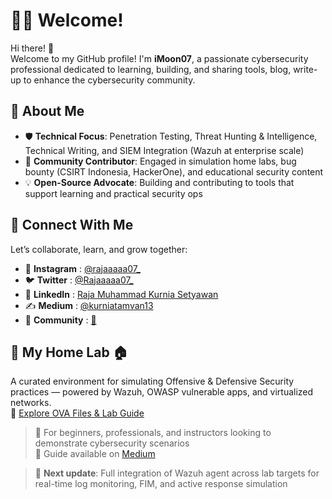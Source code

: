 # 🧑‍💻 Welcome!

Hi there! 👋  
Welcome to my GitHub profile! I'm **iMoon07**, a passionate cybersecurity professional dedicated to learning, building, and sharing tools, blog, write-up to enhance the cybersecurity community.

## 🚀 About Me
- 🛡️ **Technical Focus**: Penetration Testing, Threat Hunting & Intelligence, Technical Writing, and SIEM Integration (Wazuh at enterprise scale)  
- 🧩 **Community Contributor**: Engaged in simulation home labs, bug bounty (CSIRT Indonesia, HackerOne), and educational security content  
- 💡 **Open-Source Advocate**: Building and contributing to tools that support learning and practical security ops

## 🔗 Connect With Me
Let’s collaborate, learn, and grow together:  
- 📸 **Instagram**  : [@rajaaaaa07_](https://www.instagram.com/rajaaaaa07_)  
- 🐦 **Twitter**    : [@Rajaaaaa07_](https://x.com/Rajaaaaa07_)  
- 💼 **LinkedIn**   : [Raja Muhammad Kurnia Setyawan](https://www.linkedin.com/in/imoon07/)  
- ✍️ **Medium**     : [@kurniatamvan13](https://medium.com/@kurniatamvan13)
- 📶 **Community**  : [🐻](https://t.me/beruangcyber)

## 🧪 My Home Lab 🏠  
A curated environment for simulating Offensive & Defensive Security practices — powered by Wazuh, OWASP vulnerable apps, and virtualized networks.  
📁 [Explore OVA Files & Lab Guide](https://drive.google.com/drive/folders/1I3uwgn_InDIhP52OvK9n6-VjRy3fpqQo?usp=drive_link)

> 🧠 For beginners, professionals, and instructors looking to demonstrate cybersecurity scenarios  
> 📖 Guide available on [Medium](https://medium.com/@kurniatamvan13/part-1-panduan-lengkap-mengimport-file-ova-yang-telah-tersedia-lingkungan-lamp-linux-apache-fd9edd6e39ee)

> 🔧 **Next update**: Full integration of Wazuh agent across lab targets for real-time log monitoring, FIM, and active response simulation
